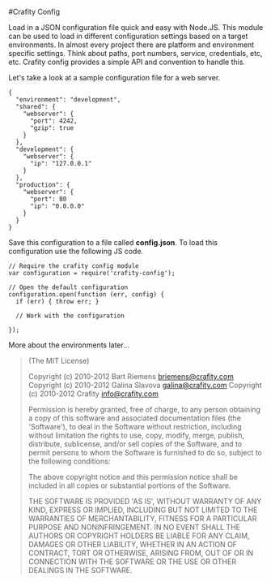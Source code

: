 #Crafity Config

Load in a JSON configuration file quick and easy with Node.JS.
This module can be used to load in different configuration settings based on a target environments.
In almost every project there are platform and environment specific settings. Think about paths, port numbers, service, credentials, etc, etc.
Crafity config provides a simple API and convention to handle this.

Let's take a look at a sample configuration file for a web server. 

    {
      "environment": "development",
      "shared": {
        "webserver": {
          "port": 4242,
          "gzip": true
        }
      },
      "development": {
        "webserver": {
          "ip": "127.0.0.1"
        }
      },
      "production": {
        "webserver": {
          "port": 80
          "ip": "0.0.0.0"
        }
      }
    }

Save this configuration to a file called **config.json**.
To load this configuration use the following JS code. 

    // Require the crafity config module
    var configuration = require('crafity-config');
    
    // Open the default configuration
    configuration.open(function (err, config) {
      if (err) { throw err; }
      
      // Work with the configuration
      
    });

More about the environments later...

> (The MIT License)
> 
> Copyright (c) 2010-2012 Bart Riemens <briemens@crafity.com>
> Copyright (c) 2010-2012 Galina Slavova <galina@crafity.com>
> Copyright (c) 2010-2012 Crafity <info@crafity.com>
> 
> Permission is hereby granted, free of charge, to any person obtaining
> a copy of this software and associated documentation files (the
> 'Software'), to deal in the Software without restriction, including
> without limitation the rights to use, copy, modify, merge, publish,
> distribute, sublicense, and/or sell copies of the Software, and to
> permit persons to whom the Software is furnished to do so, subject to
> the following conditions:
> 
> The above copyright notice and this permission notice shall be
> included in all copies or substantial portions of the Software.
> 
> THE SOFTWARE IS PROVIDED 'AS IS', WITHOUT WARRANTY OF ANY KIND,
> EXPRESS OR IMPLIED, INCLUDING BUT NOT LIMITED TO THE WARRANTIES OF
> MERCHANTABILITY, FITNESS FOR A PARTICULAR PURPOSE AND NONINFRINGEMENT.
> IN NO EVENT SHALL THE AUTHORS OR COPYRIGHT HOLDERS BE LIABLE FOR ANY
> CLAIM, DAMAGES OR OTHER LIABILITY, WHETHER IN AN ACTION OF CONTRACT,
> TORT OR OTHERWISE, ARISING FROM, OUT OF OR IN CONNECTION WITH THE
> SOFTWARE OR THE USE OR OTHER DEALINGS IN THE SOFTWARE.

